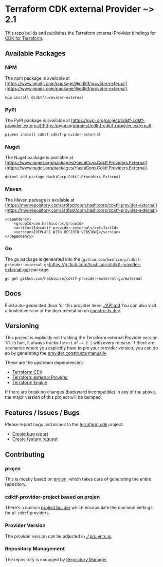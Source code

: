 # Terraform CDK external Provider ~> 2.1

This repo builds and publishes the Terraform external Provider bindings for [CDK for Terraform](https://cdk.tf).

## Available Packages

### NPM

The npm package is available at [https://www.npmjs.com/package/@cdktf/provider-external](https://www.npmjs.com/package/@cdktf/provider-external).

`npm install @cdktf/provider-external`

### PyPI

The PyPI package is available at [https://pypi.org/project/cdktf-cdktf-provider-external](https://pypi.org/project/cdktf-cdktf-provider-external).

`pipenv install cdktf-cdktf-provider-external`

### Nuget

The Nuget package is available at [https://www.nuget.org/packages/HashiCorp.Cdktf.Providers.External](https://www.nuget.org/packages/HashiCorp.Cdktf.Providers.External).

`dotnet add package HashiCorp.Cdktf.Providers.External`

### Maven

The Maven package is available at [https://mvnrepository.com/artifact/com.hashicorp/cdktf-provider-external](https://mvnrepository.com/artifact/com.hashicorp/cdktf-provider-external).

```
<dependency>
    <groupId>com.hashicorp</groupId>
    <artifactId>cdktf-provider-external</artifactId>
    <version>[REPLACE WITH DESIRED VERSION]</version>
</dependency>
```

### Go

The go package is generated into the [`github.com/hashicorp/cdktf-provider-external-go`]https://github.com/hashicorp/cdktf-provider-external-go) package.

`go get github.com/hashicorp/cdktf-provider-external-go/external`

## Docs

Find auto-generated docs for this provider here: [./API.md](./API.md)
You can also visit a hosted version of the documentation on [constructs.dev](https://constructs.dev/packages/@cdktf/provider-external).

## Versioning

This project is explicitly not tracking the Terraform external Provider version 1:1. In fact, it always tracks `latest` of `~> 2.1` with every release. If there are scenarios where you explicitly have to pin your provider version, you can do so by generating the [provider constructs manually](https://cdk.tf/imports).

These are the upstream dependencies:

* [Terraform CDK](https://cdk.tf)
* [Terraform external Provider](https://github.com/terraform-providers/terraform-provider-external)
* [Terraform Engine](https://terraform.io)

If there are breaking changes (backward incompatible) in any of the above, the major version of this project will be bumped.

## Features / Issues / Bugs

Please report bugs and issues to the [terraform cdk](https://cdk.tf) project:

* [Create bug report](https://cdk.tf/bug)
* [Create feature request](https://cdk.tf/feature)

## Contributing

### projen

This is mostly based on [projen](https://github.com/eladb/projen), which takes care of generating the entire repository.

### cdktf-provider-project based on projen

There's a custom [project builder](https://github.com/hashicorp/cdktf-provider-project) which encapsulate the common settings for all `cdktf` providers.

### Provider Version

The provider version can be adjusted in [./.projenrc.js](./.projenrc.js).

### Repository Management

The repository is managed by [Repository Manager](https://github.com/hashicorp/cdktf-repository-manager/)
